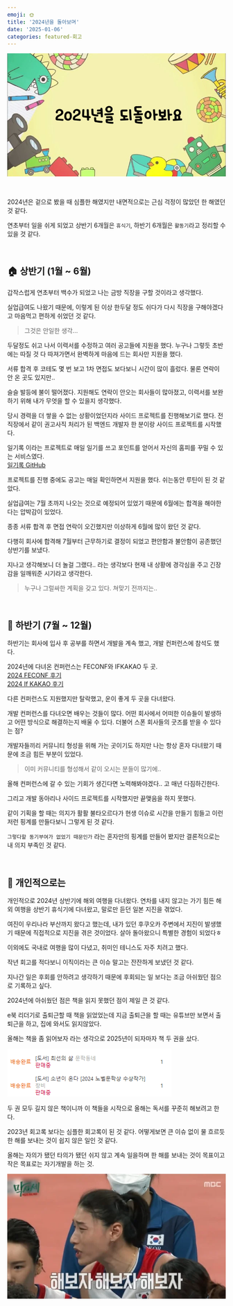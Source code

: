 ```yaml
---
emoji: 🌞
title: '2024년을 돌아보며'
date: '2025-01-06'
categories: featured-회고
---
```


![](1.png)

<br/>

2024년은 겉으로 봤을 때 심플한 해였지만 내면적으로는 근심 걱정이 많았던 한 해였던 것 같다.

연초부터 일을 쉬게 되었고 상반기 6개월은 `휴식기`, 하반기 6개월은 `활동기`라고 정리할 수 있을 것 같다.

<br/>

## 🏠 상반기 (1월 ~ 6월)

갑작스럽게 연초부터 백수가 되었고 나는 금방 직장을 구할 것이라고 생각했다.

실업급여도 나왔기 때문에, 이렇게 된 이상 한두달 정도 쉬다가 다시 직장을 구해야겠다고 마음먹고 편하게 쉬었던 것 같다.

> 그것은 안일한 생각...

두달정도 쉬고 나서 이력서를 수정하고 여러 공고들에 지원을 했다. 누구나 그렇듯 초반에는 따질 것 다 따져가면서 완벽하게 마음에 드는 회사만 지원을 했다. 

서류 합격 후 코테도 몇 번 보고 1차 면접도 보다보니 시간이 많이 흘렀다. 물론 연락이 안 온 곳도 있지만..

슬슬 발등에 불이 떨어졌다. 지원해도 연락이 안오는 회사들이 많아졌고, 이력서를 보완하기 위해 내가 무엇을 할 수 있을지 생각했다.

당시 경력을 더 쌓을 수 없는 상황이었던지라 사이드 프로젝트를 진행해보기로 했다. 전 직장에서 같이 권고사직 처리가 된 백엔드 개발자 한 분이랑 사이드 프로젝트를 시작했다.

일기록 이라는 프로젝트로 매일 일기를 쓰고 포인트를 얻어서 자신의 홈피를 꾸밀 수 있는 서비스였다. <br/>
[일기록 GitHub](https://github.com/ilgilog/ilgilog-fe?tab=readme-ov-file#%EC%9D%BC%EA%B8%B0%EB%A1%9D---%EC%9D%BC%EA%B8%B0%EC%93%B0%EA%B3%A0-%EB%AF%B8%EB%8B%88%ED%99%88-%EA%BE%B8%EB%AF%B8%EA%B8%B0)

프로젝트를 진행 중에도 공고는 매일 확인하면서 지원을 했다. 쉬는동안 루틴이 된 것 같았다. 

실업급여는 7월 초까지 나오는 것으로 예정되어 있었기 때문에 6월에는 합격을 해야한다는 압박감이 있었다. 

종종 서류 합격 후 면접 연락이 오긴했지만 이상하게 6월에 많이 왔던 것 같다. 

다행히 회사에 합격해 7월부터 근무하기로 결정이 되었고 편안함과 불안함이 공존했던 상반기를 보냈다.

지나고 생각해보니 더 놀걸 그랬다.. 라는 생각보다 현재 내 상황에 경각심을 주고 긴장감을 일깨워준 시기라고 생각한다.

> 누구나 그럴싸한 계획을 갖고 있다. 쳐맞기 전까지는..

<br/>

## 🏢 하반기 (7월 ~ 12월)

하반기는 회사에 입사 후 공부를 하면서 개발을 계속 했고, 개발 컨퍼런스에 참석도 했다. 

2024년에 다녀온 컨퍼런스는 FECONF와 IFKAKAO 두 곳.<br/>
[2024 FECONF 후기](https://www.devwoodie.com/15-2024-feconf) <br/>
[2024 If KAKAO 후기](https://www.devwoodie.com/20-2024-ifkakao) <br/>

다른 컨퍼런스도 지원했지만 탈락했고, 운이 좋게 두 곳을 다녀왔다.

개발 컨퍼런스를 다녀오면 배우는 것들이 많다. 어떤 회사에서 어떠한 이슈들이 발생하고 어떤 방식으로 해결하는지 배울 수 있다. 
더불어 스폰 회사들의 굿즈를 받을 수 있다는 점?

개발자들끼리 커뮤니티 형성을 위해 가는 곳이기도 하지만 나는 항상 혼자 다녀왔기 때문에 조금 힘든 부분이 있었다.
> 이미 커뮤니티를 형성해서 같이 오시는 분들이 많기에..

올해 컨퍼런스에 갈 수 있는 기회가 생긴다면 노력해봐야겠다.. 고 매년 다짐하긴한다.

그리고 개발 동아리나 사이드 프로젝트를 시작했지만 끝맺음을 하지 못했다.

같이 기획을 할 때는 의지가 활활 불타오르다가 현생 이슈로 시간을 만들기 힘들고 이런 저런 핑계를 만들다보니 그렇게 된 것 같다.

`그렇다할 동기부여가 없었기 때문인가` 라는 혼자만의 핑계를 만들어 봤지만 결론적으로는 내 의지 부족인 것 같다. 

<br />

## 👤 개인적으로는

개인적으로 2024년 상반기에 해외 여행을 다녀왔다. 연차를 내지 않고는 가기 힘든 해외 여행을 상반기 휴식기에 다녀왔고, 말로만 듣던 일본 지진을 겪었다.

여진이 우리나라 부산까지 왔다고 했는데, 내가 있던 후쿠오카 주변에서 지진이 발생했기 때문에 직접적으로 지진을 겪은 것이었다. 살아 돌아왔으니 특별한 경험이 되었다ㅎ

이외에도 국내로 여행을 많이 다녔고, 취미인 테니스도 자주 치려고 했다. 

작년 회고를 적다보니 이직이라는 큰 이슈 말고는 잔잔하게 보냈던 것 같다. 

지나간 일은 후회를 안하려고 생각하기 때문에 후회되는 일 보다는 조금 아쉬웠던 점으로 기록하고 싶다.

2024년에 아쉬웠던 점은 책을 읽지 못했던 점이 제일 큰 것 같다.

e북 리더기로 출퇴근할 때 책을 읽었었는데 지금 출퇴근을 할 때는 유튜브만 보면서 출퇴근을 하고, 집에 와서도 읽지않았다.

올해는 책을 좀 읽어보자 라는 생각으로 2025년이 되자마자 책 두 권을 샀다. 

![](2.png)

두 권 모두 길지 않은 책이니까 이 책들을 시작으로 올해는 독서를 꾸준히 해보려고 한다. 

2023년 회고록 보다는 심플한 회고록이 된 것 같다. 어떻게보면 큰 이슈 없이 물 흐르듯 한 해를 보내는 것이 쉽지 않은 일인 것 같다.

올해는 자의가 됐던 타의가 됐던 쉬지 않고 계속 일을하며 한 해를 보내는 것이 목표이고 작은 목표로는 자기개발을 하는 것.

![](3.png)

```toc
```
